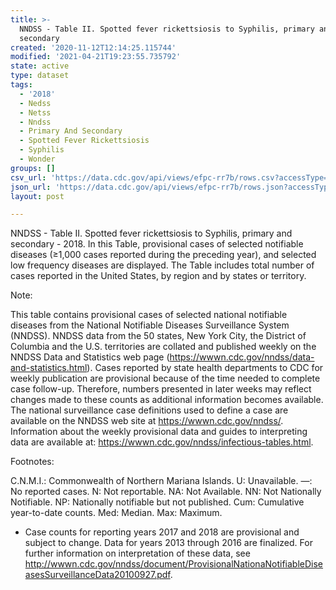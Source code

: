 ```yaml
---
title: >-
  NNDSS - Table II. Spotted fever rickettsiosis to Syphilis, primary and
  secondary
created: '2020-11-12T12:14:25.115744'
modified: '2021-04-21T19:23:55.735792'
state: active
type: dataset
tags:
  - '2018'
  - Nedss
  - Netss
  - Nndss
  - Primary And Secondary
  - Spotted Fever Rickettsiosis
  - Syphilis
  - Wonder
groups: []
csv_url: 'https://data.cdc.gov/api/views/efpc-rr7b/rows.csv?accessType=DOWNLOAD'
json_url: 'https://data.cdc.gov/api/views/efpc-rr7b/rows.json?accessType=DOWNLOAD'
layout: post

---
```

NNDSS - Table II. Spotted fever rickettsiosis to Syphilis, primary and secondary - 2018. In this Table, provisional cases of selected notifiable diseases (≥1,000 cases reported during the preceding year), and selected low frequency diseases are displayed. The Table includes total number of cases reported in the United States, by region and by states or territory.

Note:

This table contains provisional cases of selected national notifiable diseases from the National Notifiable Diseases Surveillance System (NNDSS). NNDSS data from the 50 states, New York City, the District of Columbia and the U.S. territories are collated and published weekly on the NNDSS Data and Statistics web page (https://wwwn.cdc.gov/nndss/data-and-statistics.html). Cases reported by state health departments to CDC for weekly publication are provisional because of the time needed to complete case follow-up.  Therefore, numbers presented in later weeks may reflect changes made to these counts as additional information becomes available. The national surveillance case definitions used to define a case are available on the NNDSS web site at https://wwwn.cdc.gov/nndss/. Information about the weekly provisional data and guides to interpreting data are available at: https://wwwn.cdc.gov/nndss/infectious-tables.html.
 
Footnotes:

C.N.M.I.: Commonwealth of Northern Mariana Islands. 
U: Unavailable. —: No reported cases. N: Not reportable. NA:  Not Available.  NN: Not Nationally Notifiable. NP: Nationally notifiable but not published. Cum: Cumulative year-to-date counts. Med: Median. Max: Maximum.
 
* Case counts for reporting years 2017 and 2018 are provisional and subject to change. Data for years 2013 through 2016 are finalized. For further information on interpretation of these data, see http://wwwn.cdc.gov/nndss/document/ProvisionalNationaNotifiableDiseasesSurveillanceData20100927.pdf.
